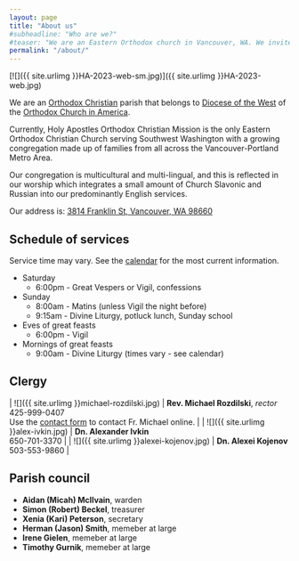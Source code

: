 ```yaml
---
layout: page
title: "About us"
#subheadline: "Who are we?"
#teaser: "We are an Eastern Orthodox church in Vancouver, WA. We invite you to join us for worship and fellowship!"
permalink: "/about/"
---
```


[![]({{ site.urlimg }}HA-2023-web-sm.jpg)]({{ site.urlimg }}HA-2023-web.jpg)

We are an [Orthodox Christian](https://en.wikipedia.org/wiki/Orthodox_christian) parish that belongs to [Diocese of the West](https://www.dowoca.org/) of the [Orthodox Church in America](http://www.oca.org/).

Currently, Holy Apostles Orthodox Christian Mission is the only Eastern Orthodox Christian Church serving Southwest Washington with a growing congregation made up of families from all across the Vancouver-Portland Metro Area.

Our congregation is multicultural and multi-lingual, and this is reflected in our worship which integrates a small amount of Church Slavonic and Russian into our predominantly English services.

Our address is: [3814 Franklin St, Vancouver, WA 98660](https://maps.app.goo.gl/NznTg4bBDL7H2Jr98)

## Schedule of services

Service time may vary. See the [calendar](/calendar/) for the most current information.

- Saturday
  - 6:00pm - Great Vespers or Vigil, confessions
- Sunday
  - 8:00am - Matins (unless Vigil the night before)
  - 9:15am - Divine Liturgy, potluck lunch, Sunday school
- Eves of great feasts
  - 6:00pm - Vigil
- Mornings of great feasts
  - 9:00am - Divine Liturgy (times vary - see calendar)

## Clergy

| ![]({{ site.urlimg }}michael-rozdilski.jpg) | **Rev. Michael Rozdilski**, *rector* <br/>425-999-0407<br/>Use the [contact form](/contact) to contact Fr. Michael online. | 
| ![]({{ site.urlimg }}alex-ivkin.jpg)        | **Dn. Alexander Ivkin** <br/>650-701-3370 | 
| ![]({{ site.urlimg }}alexei-kojenov.jpg)    | **Dn. Alexei Kojenov** <br/>503-553-9860 | 

## Parish council

- **Aidan (Micah) McIlvain**, warden
- **Simon (Robert) Beckel**, treasurer
- **Xenia (Kari) Peterson**, secretary
- **Herman (Jason) Smith**, memeber at large
- **Irene Gielen**, memeber at large
- **Timothy Gurnik**, memeber at large
